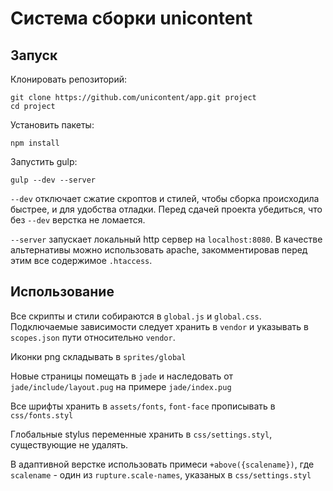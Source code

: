 # Система сборки unicontent

## Запуск

Клонировать репозиторий:
```
git clone https://github.com/unicontent/app.git project
cd project
```

Установить пакеты:
```
npm install
```
Запустить gulp:
```
gulp --dev --server
```
`--dev` отключает сжатие скроптов и стилей, чтобы сборка происходила быстрее, и для удобства отладки. Перед сдачей проекта убедиться, что без `--dev` верстка не ломается.

`--server` запускает локальный http сервер на `localhost:8080`. В качестве альтернативы можно использовать apache, закомментировав перед этим все содержимое `.htaccess`.

## Использование

Все скрипты и стили собираются в `global.js` и `global.css`. Подключаемые зависимости следует хранить в `vendor` и указывать в `scopes.json` пути относительно `vendor`. 

Иконки png складывать в `sprites/global`

Новые страницы помещать в `jade` и наследовать от `jade/include/layout.pug` на примере `jade/index.pug`

Все шрифты хранить в `assets/fonts`, `font-face` прописывать в `css/fonts.styl`

Глобальные stylus переменные хранить в `css/settings.styl`, существующие не удалять.

В адаптивной верстке использовать примеси `+above({scalename})`, где `scalename` - один из `rupture.scale-names`, указаных в `css/settings.styl`